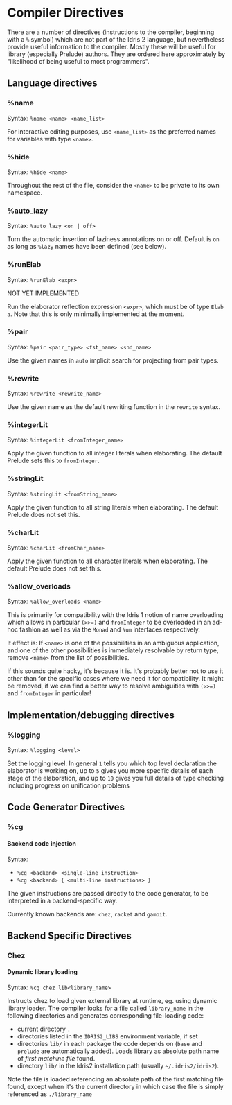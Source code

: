 # Compiler Directives

There are a number of directives (instructions to the compiler, beginning with
a `%` symbol) which are not part of the Idris 2 language, but nevertheless
provide useful information to the compiler. Mostly these will be useful for
library (especially Prelude) authors. They are ordered here approximately
by "likelihood of being useful to most programmers".

## Language directives

### %name

Syntax: `%name <name> <name_list>`

For interactive editing purposes, use `<name_list>` as the preferred names
for variables with type `<name>`.

### %hide

Syntax: `%hide <name>`

Throughout the rest of the file, consider the `<name>` to be private to its
own namespace.

### %auto_lazy

Syntax: `%auto_lazy <on | off>`

Turn the automatic insertion of laziness annotations on or off. Default is
`on` as long as `%lazy` names have been defined (see below).

### %runElab

Syntax: `%runElab <expr>`

NOT YET IMPLEMENTED

Run the elaborator reflection expression `<expr>`, which must be of type
`Elab a`. Note that this is only minimally implemented at the moment.

### %pair

Syntax: `%pair <pair_type> <fst_name> <snd_name>`

Use the given names in `auto` implicit search for projecting from pair types.

### %rewrite

Syntax: `%rewrite <rewrite_name>`

Use the given name as the default rewriting function in the `rewrite` syntax.

### %integerLit

Syntax: `%integerLit <fromInteger_name>`

Apply the given function to all integer literals when elaborating.
The default Prelude sets this to `fromInteger`.

### %stringLit

Syntax: `%stringLit <fromString_name>`

Apply the given function to all string literals when elaborating.
The default Prelude does not set this.

### %charLit

Syntax: `%charLit <fromChar_name>`

Apply the given function to all character literals when elaborating.
The default Prelude does not set this.

### %allow_overloads

Syntax: `%allow_overloads <name>`

This is primarily for compatibility with the Idris 1 notion of name overloading
which allows in particular `(>>=)` and `fromInteger` to be overloaded in an
ad-hoc fashion as well as via the `Monad` and `Num` interfaces respectively.

It effect is: If `<name>` is one of the possibilities in an ambiguous
application, and one of the other possibilities is immediately resolvable by
return type, remove `<name>` from the list of possibilities.

If this sounds quite hacky, it's because it is. It's probably better not to
use it other than for the specific cases where we need it for compatibility.
It might be removed, if we can find a better way to resolve ambiguities with
`(>>=)` and `fromInteger` in particular!

## Implementation/debugging directives

### %logging

Syntax: `%logging <level>`

Set the logging level. In general `1` tells you which top level declaration
the elaborator is working on, up to `5` gives you more specific details of
each stage of the elaboration, and up to `10` gives you full details of
type checking including progress on unification problems

## Code Generator Directives

### %cg

#### Backend code injection

Syntax:
* `%cg <backend> <single-line instruction>`
* `%cg <backend> { <multi-line instructions> }`

The given instructions are passed directly to the code generator, to be
interpreted in a backend-specific way.

Currently known backends are: `chez`, `racket` and `gambit`.

## Backend Specific Directives

### Chez

#### Dynamic library loading

Syntax: `%cg chez lib<library_name>`

Instructs chez to load given external library at
runtime, eg. using dynamic library loader. The compiler looks for a
file called  `library_name` in the following directories and generates
corresponding file-loading code:

* current directory `.`
* directories listed in the `IDRIS2_LIBS` environment variable, if
  set
* directories `lib/` in each package the code depends on (`base` and
  `prelude` are automatically added). Loads library as absolute path name of _first matchine file_
  found.
* directory `lib/` in the Idris2 installation path (usually
  `~/.idris2/idris2`).

Note the file is loaded referencing an absolute path of the first
matching file found, except when it's the current directory in which
case the file is simply referenced as `./library_name`
